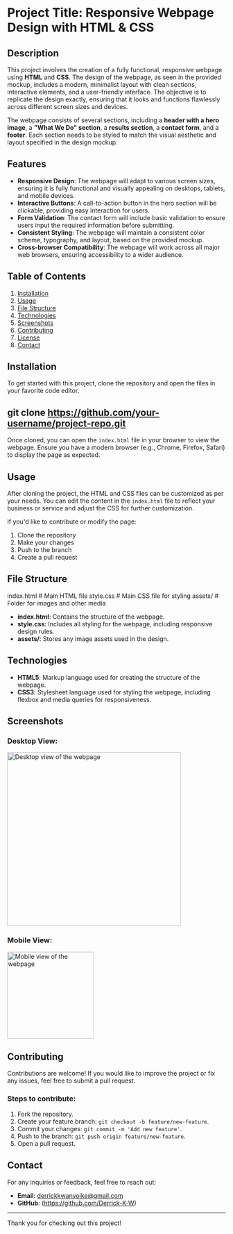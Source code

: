 # Project Title: Responsive Webpage Design with HTML & CSS

## Description

This project involves the creation of a fully functional, responsive webpage using **HTML** and **CSS**. The design of the webpage, as seen in the provided mockup, includes a modern, minimalist layout with clean sections, interactive elements, and a user-friendly interface. The objective is to replicate the design exactly, ensuring that it looks and functions flawlessly across different screen sizes and devices.

The webpage consists of several sections, including a **header with a hero image**, a **"What We Do" section**, a **results section**, a **contact form**, and a **footer**. Each section needs to be styled to match the visual aesthetic and layout specified in the design mockup.

## Features

- **Responsive Design**: The webpage will adapt to various screen sizes, ensuring it is fully functional and visually appealing on desktops, tablets, and mobile devices.
- **Interactive Buttons**: A call-to-action button in the hero section will be clickable, providing easy interaction for users.
- **Form Validation**: The contact form will include basic validation to ensure users input the required information before submitting.
- **Consistent Styling**: The webpage will maintain a consistent color scheme, typography, and layout, based on the provided mockup.
- **Cross-browser Compatibility**: The webpage will work across all major web browsers, ensuring accessibility to a wider audience.

## Table of Contents

1. [Installation](#installation)
2. [Usage](#usage)
3. [File Structure](#file-structure)
4. [Technologies](#technologies)
5. [Screenshots](#screenshots)
6. [Contributing](#contributing)
7. [License](#license)
8. [Contact](#contact)

## Installation

To get started with this project, clone the repository and open the files in your favorite code editor.


## git clone https://github.com/your-username/project-repo.git

Once cloned, you can open the `index.html` file in your browser to view the webpage. Ensure you have a modern browser (e.g., Chrome, Firefox, Safari) to display the page as expected.

## Usage

After cloning the project, the HTML and CSS files can be customized as per your needs. You can edit the content in the `index.html` file to reflect your business or service and adjust the CSS for further customization.

If you'd like to contribute or modify the page:

1. Clone the repository
2. Make your changes
3. Push to the branch
4. Create a pull request

## File Structure


 index.html    # Main HTML file
 style.css     # Main CSS file for styling
 assets/       # Folder for images and other media

- **index.html**: Contains the structure of the webpage.
- **style.css**: Includes all styling for the webpage, including responsive design rules.
- **assets/**: Stores any image assets used in the design.

## Technologies

- **HTML5**: Markup language used for creating the structure of the webpage.
- **CSS3**: Stylesheet language used for styling the webpage, including flexbox and media queries for responsiveness.

## Screenshots

### Desktop View:
<img src="screenshots/desktop-view.png" alt="Desktop view of the webpage" width="400px">

### Mobile View:
<img src="screenshots/mobile-view.png" alt="Mobile view of the webpage" width="200px">

## Contributing

Contributions are welcome! If you would like to improve the project or fix any issues, feel free to submit a pull request.

### Steps to contribute:

1. Fork the repository.
2. Create your feature branch: `git checkout -b feature/new-feature`.
3. Commit your changes: `git commit -m 'Add new feature'`.
4. Push to the branch: `git push origin feature/new-feature`.
5. Open a pull request.


## Contact

For any inquiries or feedback, feel free to reach out:

- **Email**: derrickkwanyoike@gmail.com
- **GitHub**: (https://github.com/Derrick-K-W)

---

Thank you for checking out this project!